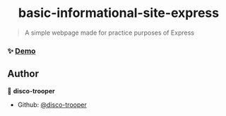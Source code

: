 <h1 align="center">basic-informational-site-express</h1>
<p>
</p>

> A simple webpage made for practice purposes of Express

### ✨ [Demo](https://repl.it/@discocoder/basic-informational-site-express)

## Author

👤 **disco-trooper**

- Github: [@disco-trooper](https://github.com/disco-trooper)

